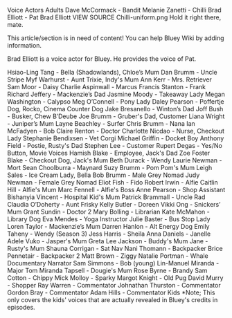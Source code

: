Voice Actors
Adults
Dave McCormack - Bandit
Melanie Zanetti - Chilli
Brad Elliott - Pat
Brad Elliott
VIEW SOURCE
Chilli-uniform.png
Hold it right there, mate.

This article/section is in need of content!
You can help Bluey Wiki by adding information.

Brad Elliott is a voice actor for Bluey. He provides the voice of Pat.

Hsiao-Ling Tang - Bella (Shadowlands), Chloe’s Mum
Dan Brumm - Uncle Stripe
Myf Warhurst - Aunt Trixie, Indy's Mum
Ann Kerr - Mrs. Retriever
Sam Moor - Daisy
Charlie Aspinwall - Marcus
Francis Stanton - Frank
Richard Jeffery - Mackenzie’s Dad
Jasmine Moody - Takeaway Lady
Megan Washington - Calypso
Meg O’Connell - Pony Lady
Daley Pearson - Poffertje Dog, Rocko, Cinema Counter Dog
Jake Bresanello - Winton’s Dad
Joff Bush - Busker, Chew B’Deube
Joe Brumm - Gruber's Dad, Customer
Liana Wright - Juniper’s Mum
Layne Beachley - Surfer
Chris Brumm - Nana
Ian McFadyen - Bob
Claire Renton - Doctor
Charlotte Nicdao - Nurse, Checkout Lady
Stephanie Bendixsen - Vet Corgi
Michael Griffin - Docket Boy
Anthony Field - Postie, Rusty's Dad
Stephen Lee - Customer
Rupert Degas - Yes/No Button, Movie Voices
Hamish Blake - Employee, Jack's Dad
Zoe Foster Blake - Checkout Dog, Jack's Mum
Beth Durack - Wendy
Laurie Newman - Mort
Sean Choolburra - Maynard
Suzy Brumm - Pom Pom's Mum
Leigh Sales - Ice Cream Lady, Bella
Bob Brumm - Male Grey Nomad
Judy Newman - Female Grey Nomad
Eliot Fish - Fido
Robert Irwin - Alfie
Caitlin Hill - Alfie's Mum
Marc Fennell - Alfie's Boss
Anne Pearson - Shop Assistant
Bishanyia Vincent - Hospital Kid's Mum
Patrick Brammall - Uncle Rad
Claudia O’Doherty - Aunt Frisky
Kelly Butler - Doreen
Vikki Ong - Snickers’ Mum
Grant Sundin - Doctor 2
Mary Bolling - Librarian
Kate McMahon - Library Dog
Eva Mendes - Yoga Instructor
Julie Baster - Bus Stop Lady
Loren Taylor - Mackenzie’s Mum
Darren Hanlon - Alt Energy Dog
Emily Taheny - Wendy (Season 3)
Jess Harris - Sheila
Anna Daniels - Janelle
Adele Vuko - Jasper's Mum
Greta Lee Jackson - Buddy's Mum
Jane - Rusty's Mum
Shauna Corrigan - Sat Nav
Nani Thomann - Backpacker
Brice Pennetair - Backpacker 2
Matt Brown - Ziggy
Natalie Portman - Whale Documentary Narrator
Sam Simmons - Bob (young)
Lin-Manuel Miranda - Major Tom
Miranda Tapsell - Dougie's Mum
Rose Byrne - Brandy
Sam Cotton - Chippy
Mick Molloy - Sparky
Margot Knight - Old Pug
David Murry - Shopper
Ray Warren - Commentator
Johnathan Thurston - Commentator
Gordon Bray - Commentator
Adam Hills - Commentator
Kids
\*Note; This only covers the kids' voices that are actually revealed in Bluey's credits in episodes.
